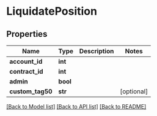 # LiquidatePosition

## Properties
Name | Type | Description | Notes
------------ | ------------- | ------------- | -------------
**account_id** | **int** |  | 
**contract_id** | **int** |  | 
**admin** | **bool** |  | 
**custom_tag50** | **str** |  | [optional] 

[[Back to Model list]](../README.md#documentation-for-models) [[Back to API list]](../README.md#documentation-for-api-endpoints) [[Back to README]](../README.md)


